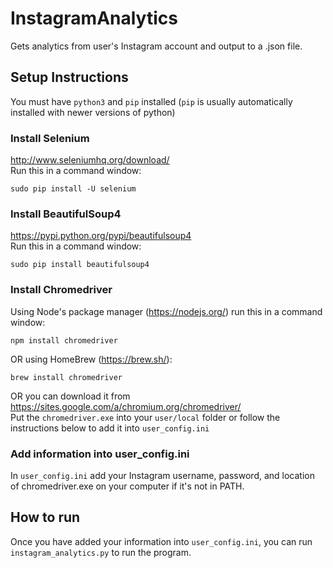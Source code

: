 # InstagramAnalytics
Gets analytics from user's Instagram account and output to a .json file.

## Setup Instructions
You must have `python3` and `pip` installed (`pip` is usually automatically installed with newer versions of python)<br>
### Install Selenium
http://www.seleniumhq.org/download/ <br>
Run this in a command window:
```
sudo pip install -U selenium
```
### Install BeautifulSoup4
https://pypi.python.org/pypi/beautifulsoup4 <br>
Run this in a command window:
```
sudo pip install beautifulsoup4
```
### Install Chromedriver
Using Node's package manager (https://nodejs.org/) run this in a command window:
```
npm install chromedriver
```
OR using HomeBrew (https://brew.sh/):
```
brew install chromedriver
```
OR you can download it from https://sites.google.com/a/chromium.org/chromedriver/ <br>
Put the `chromedriver.exe` into your `user/local` folder or follow the instructions below to add it into `user_config.ini`

### Add information into user_config.ini
In `user_config.ini` add your Instagram username, password, and location of chromedriver.exe on your computer if it's not in PATH.

## How to run
Once you have added your information into `user_config.ini`, you can run `instagram_analytics.py` to run the program.
